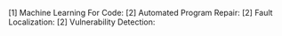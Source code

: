 [1] Machine Learning For Code:
    [2] Automated Program Repair:
    [2] Fault Localization:
    [2] Vulnerability Detection:
